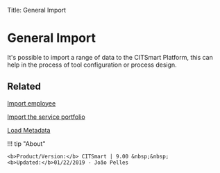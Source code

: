 Title: General Import

# General Import

It's possible to import a range of data to the CITSmart Platform, this can help in the process of tool configuration or process design.


## Related

[Import employee][1]

[Import the service portfolio][2]

[Load Metadata][3]

[1]:/en-us/citsmart-platform-8/platform-administration/data-and-import/employee-import.html
[2]:/en-us/citsmart-platform-8/platform-administration/data-and-import/portfolio-import-service-portfolio.html
[3]:/en-us/citsmart-platform-8/platform-administration/data-and-import/metadata-load.html

!!! tip "About"

    <b>Product/Version:</b> CITSmart | 9.00 &nbsp;&nbsp;
    <b>Updated:</b>01/22/2019 - João Pelles  
	
